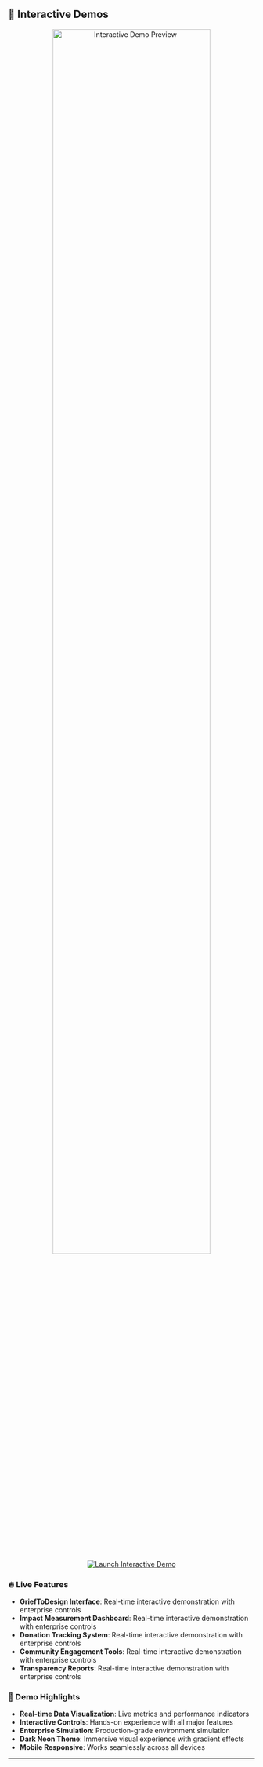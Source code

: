 
## 🎨 Interactive Demos

<div align="center">
  <a href="https://tiaastor.github.io/tiation-chase-white-rabbit-ngo/demo.html" target="_blank">
    <img src=".screenshots/interactive-demo-preview.png" alt="Interactive Demo Preview" width="80%">
  </a>
  <br>
  <a href="https://tiaastor.github.io/tiation-chase-white-rabbit-ngo/demo.html" target="_blank">
    <img src="https://img.shields.io/badge/🚀%20Launch%20Interactive%20Demo-00D9FF?style=for-the-badge&logo=github&logoColor=white" alt="Launch Interactive Demo">
  </a>
</div>

### 🔥 Live Features

- **GriefToDesign Interface**: Real-time interactive demonstration with enterprise controls
- **Impact Measurement Dashboard**: Real-time interactive demonstration with enterprise controls
- **Donation Tracking System**: Real-time interactive demonstration with enterprise controls
- **Community Engagement Tools**: Real-time interactive demonstration with enterprise controls
- **Transparency Reports**: Real-time interactive demonstration with enterprise controls

### 🎯 Demo Highlights

- **Real-time Data Visualization**: Live metrics and performance indicators
- **Interactive Controls**: Hands-on experience with all major features
- **Enterprise Simulation**: Production-grade environment simulation
- **Dark Neon Theme**: Immersive visual experience with gradient effects
- **Mobile Responsive**: Works seamlessly across all devices

---

